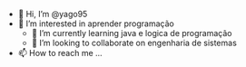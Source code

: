 - 👋 Hi, I’m @yago95
- 👀 I’m interested in aprender programação                 
  - 🌱 I’m currently learning  java e logica de programação
  - 💞️ I’m looking to collaborate on  engenharia de  sistemas    
- 📫 How to reach me ...

<!---
yago95/yago95 is a ✨ special ✨ repository because its `README.md` (this file) appears on your GitHub profile.
You can click the Preview link to take a look at your changes.
--->
